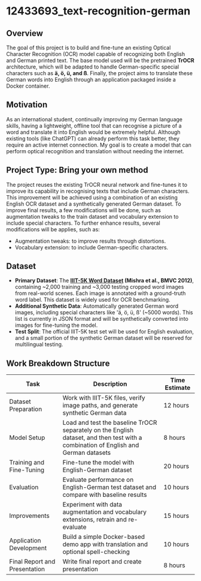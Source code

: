 # 12433693_text-recognition-german

## Overview
The goal of this project is to build and fine-tune an existing Optical Character Recognition (OCR) model capable of recognizing both English and German printed text. The base model used will be the pretrained **TrOCR** architecture, which will be adapted to handle German-specific special characters such as **ä, ö, ü, and ß**. Finally, the project aims to translate these German words into English through an application packaged inside a Docker container.

## Motivation
As an international student, continually improving my German language skills, having a lightweight, offline tool that can recognise a picture of a word and translate it into English would be extremely helpful. Although existing tools (like ChatGPT) can already perform this task better, they require an active internet connection. My goal is to create a model that can perform optical recognition and translation without needing the internet.

## Project Type: **Bring your own method**
The project reuses the existing TrOCR neural network and fine-tunes it to improve its capability in recognising texts that include German characters. This improvement will be achieved using a combination of an existing English OCR dataset and a synthetically generated German dataset. To improve final results, a few modifications will be done, such as augmentation tweaks to the train dataset and vocabulary extension to include special characters. To further enhance results, several modifications will be applies, such as:
- Augmentation tweaks: to improve results through distortions.
- Vocabulary extension: to include German-specific characters.

## Dataset
- **Primary Dataset**: The **[IIIT-5K Word Dataset](https://www.kaggle.com/datasets/prathmeshzade/iiit5k-words) (Mishra et al., BMVC 2012)**, containing ~2,000 training and ~3,000 testing cropped word images from real-world scenes. Each image is annotated with a ground-truth word label. This dataset is widely used for OCR benchmarking.
- **Additional Synthetic Data**: Automatically generated German word images, including special characters like 'ä, ö, ü, ß' (~5000 words). This list is currently in JSON format and will be synthetically converted into images for fine-tuning the model.
- **Test Split**: The official IIIT-5K test set will be used for English evaluation, and a small portion of the synthetic German dataset will be reserved for multilingual testing.

## Work Breakdown Structure

| Task | Description | Time Estimate |
| -----|-------------|---------------|
| Dataset Preparation | Work with IIIT-5K files, verify image paths, and generate synthetic German data | 12 hours |
| Model Setup | Load and test the baseline TrOCR separately on the English dataset, and then test with a combination of English and German datasets | 8 hours |
| Training and Fine-Tuning | Fine-tune the model with English-German dataset | 20 hours |
| Evaluation| Evaluate performance on English-German test dataset and compare with baseline results | 10 hours |
| Improvements | Experiment with data augmentation and vocabulary extensions, retrain and re-evaluate | 15 hours |
| Application Development | Build a simple Docker-based demo app with translation and optional spell-checking | 10 hours |
| Final Report and Presentation | Write final report and create presentation | 8 hours |


